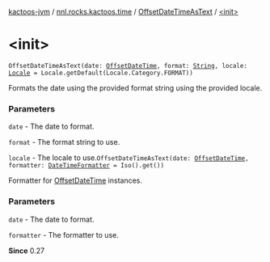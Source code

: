 [kactoos-jvm](../../index.md) / [nnl.rocks.kactoos.time](../index.md) / [OffsetDateTimeAsText](index.md) / [&lt;init&gt;](./-init-.md)

# &lt;init&gt;

`OffsetDateTimeAsText(date: `[`OffsetDateTime`](http://docs.oracle.com/javase/8/docs/api/java/time/OffsetDateTime.html)`, format: `[`String`](https://kotlinlang.org/api/latest/jvm/stdlib/kotlin/-string/index.html)`, locale: `[`Locale`](http://docs.oracle.com/javase/8/docs/api/java/util/Locale.html)` = Locale.getDefault(Locale.Category.FORMAT))`

Formats the date using the provided format string using the provided
locale.

### Parameters

`date` - The date to format.

`format` - The format string to use.

`locale` - The locale to use.`OffsetDateTimeAsText(date: `[`OffsetDateTime`](http://docs.oracle.com/javase/8/docs/api/java/time/OffsetDateTime.html)`, formatter: `[`DateTimeFormatter`](http://docs.oracle.com/javase/8/docs/api/java/time/format/DateTimeFormatter.html)` = Iso().get())`

Formatter for [OffsetDateTime](http://docs.oracle.com/javase/8/docs/api/java/time/OffsetDateTime.html) instances.

### Parameters

`date` - The date to format.

`formatter` - The formatter to use.

**Since**
0.27

